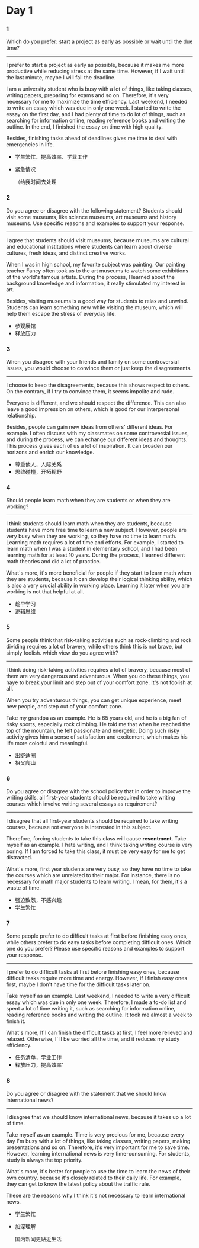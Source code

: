 # Day 1

### 1

Which do you prefer: start a project as early as possible or wait until the due time?

---

I prefer to start a project as early as possible, because it makes me more productive while reducing stress at the same time. However, if I wait until the last minute, maybe I will fail the deadline.

I am a university student who is busy with a lot of things, like taking classes, writing papers, preparing for exams and so on. Therefore, it's very necessary for me to maximize the time efficiency. Last weekend, I needed to write an essay which was due in only one week. I started to write the essay on the first day, and I had plenty of time to do lot of things, such as searching for information online, reading reference books and writing the outline. In the end, I finished the essay on time with high quality.

Besides, finishing tasks ahead of deadlines gives me time to deal with emergencies in life.

- 学生繁忙、提高效率、学业工作

- 紧急情况

  （给我时间去处理

### 2

Do you agree or disagree with the following statement? Students should visit some museums, like science museums, art museums and history museums. Use specific reasons and examples to support your response.

---

I agree that students should visit museums, because museums are cultural and educational institutions where students can learn about diverse cultures, fresh ideas, and distinct creative works.

When I was in high school, my favorite subject was painting. Our painting teacher Fancy often took us to the art museums to watch some exhibitions of the world's famous artists. During the process, I learned about the background knowledge and information, it really stimulated my interest in art.

Besides, visiting museums is a good way for students to relax and unwind. Students can learn something new while visiting the museum, which will help them escape the stress of everyday life.

- 参观展馆
- 释放压力

### 3

When you disagree with your friends and family on some controversial issues, you would choose to convince them or just keep the disagreements.

---

I choose to keep the disagreements, because this shows respect to others. On the contrary, if I try to convince them, it seems impolite and rude.

Everyone is different, and we should respect the difference. This can also leave a good impression on others, which is good for our interpersonal relationship.

Besides, people can gain new ideas from others' different ideas. For example. I often discuss with my classmates on some controversial issues, and during the process, we can echange our different ideas and thoughts. This process gives each of us a lot of inspiration. It can broaden our horizons and enrich our knowledge.

- 尊重他人，人际关系
- 思维碰撞，开拓视野

### 4

Should people learn math when they are students or when they are working?

---

I think students should learn math when they are students, because students have more free time to learn a new subject. However, people are very busy when they are working, so they have no time to learn math. Learning math requires a lot of time and efforts. For example, I started to learn math when I was a student in elementary school, and I had been learning math for at least 10 years. During the process, I learned different math theories and did a lot of practice.

What's more, it's more beneficial for people if they start to learn math when they are students, because it can develop their logical thinking ability, which is also a very crucial ability in working place. Learning it later when you are working is not that helpful at all.

- 趁早学习
- 逻辑思维

### 5

Some people think that risk-taking activities such as rock-climbing and rock dividing requires a lot of bravery, while others think this is not brave, but simply foolish. which view do you agree with?

---

I think doing risk-taking activities requires a lot of bravery, because most of them are very dangerous and adventurous. When you do these things, you haye to break your limit and step out of your comfort zone. It's not foolish at all.

When you try adventurous things, you can get unique experience, meet new people, and step out of your comfort zone.

Take my grandpa as an example. He is 65 years old, and he is a big fan of risky sports, especially rock climbing. He told me that when he reached the top of the mountain, he felt passionate and energetic. Doing such risky activity gives him a sense of satisfaction and excitement, which makes his life more colorful and meaningful.

- 出舒适圈
- 祖父爬山

### 6

Do you agree or disagree with the school policy that in order to improve the writing skills, all first-year students should be required to take writing courses which involve writing several essays as requirement?

---

I disagree that all first-year students should be required to take writing courses, because not everyone is interested in this subject.

Therefore, forcing students to take this class will cause **resentment**. Take myself as an example. I hate writing, and I think taking writing course is very boring. If I am forced to take this class, it must be very easy for me to get distracted.

What's more, first year students are very busy, so they have no time to take the courses which are unrelated to their major. For instance, there is no necessary for math major students to learn writing, I mean, for them, it's a waste of time.

- 强迫致怨，不感兴趣
- 学生繁忙

### 7

Some people prefer to do difficult tasks at first before finishing easy ones, while others prefer to do easy tasks before completing difficult ones. Which one do you prefer? Please use specific reasons and examples to support your response.

---

I prefer to do difficult tasks at first before finishing easy ones, because difficult tasks require more time and energy. However, if I finish easy ones first, maybe I don't have time for the difficult tasks later on.

Take myself as an example. Last weekend, I needed to write a very difficult essay which was due in only one week. Therefore, I made a to-do list and spent a lot of time writing it, such as searching for information online, reading reference books and writing the outline. It took me almost a week to finish it.

What's more, If I can finish the difficult tasks at first, I feel more relieved and relaxed. Otherwise, I' ll be worried all the time, and it reduces my study efficiency.

- 任务清单，学业工作
- 释放压力，提高效率‘

### 8

Do you agree or disagree with the statement that we should know international news?

---

I disagree that we should know international news, because it takes up a lot of time.

Take myself as an example. Time is very precious for me, because every day I'm busy with a lot of things, like taking classes, writing papers, making presentations and so on. Therefore, it's very important for me to save time. However, learning international news is very time-consuming. For students, study is always the top priority.

What's more, it's better for people to use the time to learn the news of their own country, because it's closely related to their daily life. For example, they can get to know the latest policy about the traffic rule.

These are the reasons why I think it's not necessary to learn international news.

- 学生繁忙
- 加深理解

  国内新闻更贴近生活
